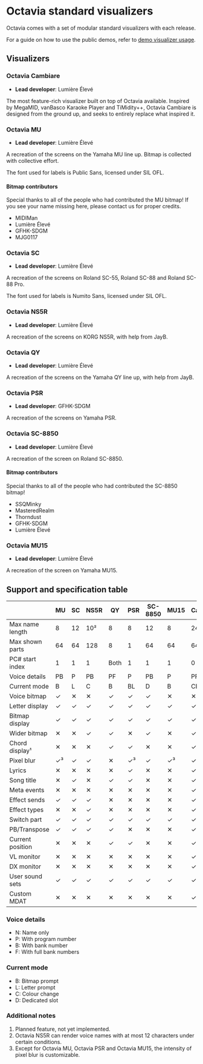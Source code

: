 # Octavia standard visualizers
Octavia comes with a set of modular standard visualizers with each release.

For a guide on how to use the public demos, refer to [demo visualizer usage](../demo/scr.md).

## Visualizers
### Octavia Cambiare
* **Lead developer**: Lumière Élevé

The most feature-rich visualizer built on top of Octavia available. Inspired by MegaMID, vanBasco Karaoke Player and TiMidity++, Octavia Cambiare is designed from the ground up, and seeks to entirely replace what inspired it.

### Octavia MU
* **Lead developer**: Lumière Élevé

A recreation of the screens on the Yamaha MU line up. Bitmap is collected with collective effort.

The font used for labels is Public Sans, licensed under SIL OFL.

#### Bitmap contributors
Special thanks to all of the people who had contributed the MU bitmap! If you see your name missing here, please contact us for proper credits.

* MIDIMan
* Lumière Élevé
* GFHK-SDGM
* MJG0117

### Octavia SC
* **Lead developer**: Lumière Élevé

A recreation of the screens on Roland SC-55, Roland SC-88 and Roland SC-88 Pro.

The font used for labels is Numito Sans, licensed under SIL OFL.

### Octavia NS5R
* **Lead developer**: Lumière Élevé

A recreation of the screens on KORG NS5R, with help from JayB.

### Octavia QY
* **Lead developer**: Lumière Élevé

A recreation of the screens on the Yamaha QY line up, with help from JayB.

### Octavia PSR
* **Lead developer**: GFHK-SDGM

A recreation of the screens on Yamaha PSR.

### Octavia SC-8850
* **Lead developer**: Lumière Élevé

A recreation of the screen on Roland SC-8850.

#### Bitmap contributors
Special thanks to all of the people who had contributed the SC-8850 bitmap!

* SSQMinky
* MasteredRealm
* Thorndust
* GFHK-SDGM
* Lumière Élevé

### Octavia MU15
* **Lead developer**: Lumière Élevé

A recreation of the screen on Yamaha MU15.

## Support and specification table
|                  | MU | SC | NS5R | QY | PSR | SC-8850 | MU15 | Cambiare | TUI |
| ---------------- | -- | -- | ---- | -- | --- | ------- | ---- | -------- | --- |
| Max name length  | 8  | 12 | 10²  | 8  | 8   | 12      | 8    | 24       | 8   |
| Max shown parts  | 64 | 64 | 128  | 8  | 1   | 64      | 64   | 64       | 16  |
| PC# start index  | 1  | 1  | 1    | Both | 1 | 1       | 1    | 0        | N/A |
| Voice details    | PB | P  | PB   | PF | P   | PB      | P    | PF       | N   |
| Current mode     | B  | L  | C    | B  | BL  | D       | B    | CD       | D   |
| Voice bitmap     | ✓  | ✕  | ✕    | ✓  | ✓   | ✓       | ✕    | ✕        | ✕   |
| Letter display   | ✓  | ✓  | ✓    | ✓  | ✓   | ✓       | ✓    | ✓        | ✓   |
| Bitmap display   | ✓  | ✓  | ✓    | ✓  | ✓   | ✓       | ✓    | ✓        | ✓   |
| Wider bitmap     | ✕  | ✕  | ✓    | ✓  | ✕   | ✓       | ✕    | ✓        | ✕   |
| Chord display¹   | ✕  | ✕  | ✕    | ✓  | ✓   | ✕       | ✕    | ✓        | ✕   |
| Pixel blur       | ✓³ | ✓  | ✓    | ✕  | ✓³  | ✓       | ✓³   | ✓        | ✕   |
| Lyrics           | ✕  | ✕  | ✕    | ✕  | ✓   | ✕       | ✕    | ✓        | ✓   |
| Song title       | ✕  | ✓  | ✕    | ✓  | ✓   | ✕       | ✕    | ✓        | ✓   |
| Meta events      | ✕  | ✕  | ✕    | ✕  | ✕   | ✕       | ✕    | ✓        | ✓   |
| Effect sends     | ✓  | ✓  | ✓    | ✕  | ✕   | ✕       | ✕    | ✓        | ✓   |
| Effect types     | ✕  | ✕  | ✓    | ✕  | ✕   | ✕       | ✕    | ✓        | ✕   |
| Switch part      | ✓  | ✓  | ✓    | ✓  | ✓   | ✓       | ✓    | ✓        | ✕   |
| PB/Transpose     | ✓  | ✓  | ✓    | ✓  | ✕   | ✕       | ✕    | ✓        | ✓   |
| Current position | ✕  | ✕  | ✕    | ✓  | ✓   | ✕       | ✕    | ✓        | ✓   |
| VL monitor       | ✕  | ✕  | ✕    | ✕  | ✕   | ✕       | ✕    | ✓        | ✕   |
| DX monitor       | ✕  | ✕  | ✕    | ✕  | ✕   | ✕       | ✕    | ✓        | ✕   |
| User sound sets  | ✓  | ✓  | ✓    | ✓  | ✓   | ✓       | ✓    | ✓        | ✓   |
| Custom MDAT      | ✕  | ✕  | ✕    | ✕  | ✕   | ✕       | ✕    | ✓        | ✕   |

### Voice details
* N: Name only
* P: With program number
* B: With bank number
* F: With full bank numbers

### Current mode
* B: Bitmap prompt
* L: Letter prompt
* C: Colour change
* D: Dedicated slot

### Additional notes
1. Planned feature, not yet implemented.
2. Octavia NS5R can render voice names with at most 12 characters under certain conditions.
3. Except for Octavia MU, Octavia PSR and Octavia MU15, the intensity of pixel blur is customizable.

